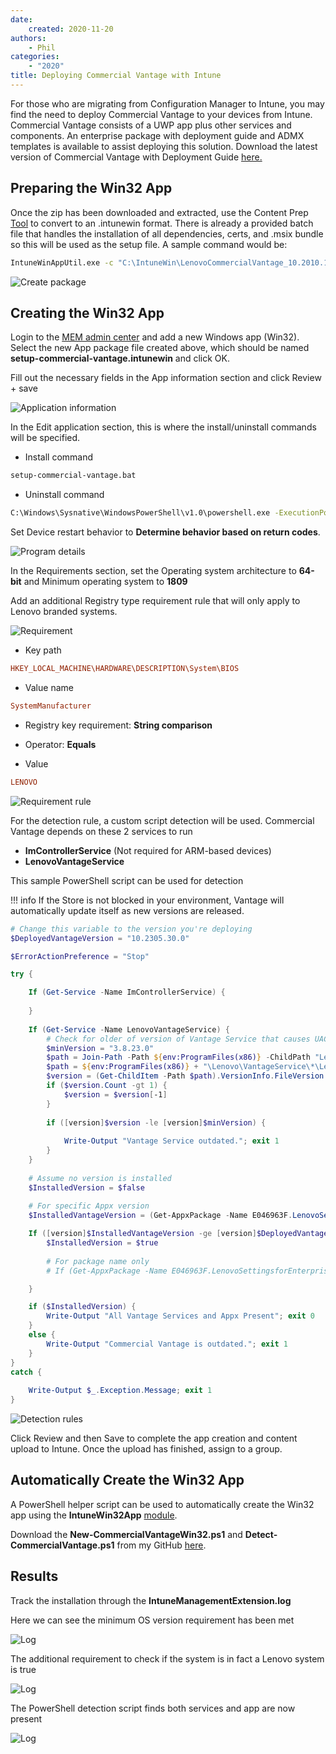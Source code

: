 ```yaml
---
date:
    created: 2020-11-20
authors:
    - Phil
categories:
    - "2020"
title: Deploying Commercial Vantage with Intune
---
```

For those who are migrating from Configuration Manager to Intune, you may find the need to deploy Commercial Vantage to your devices from Intune. Commercial Vantage consists of a UWP app plus other services and components. An enterprise package with deployment guide and ADMX templates is available to assist deploying this solution. Download the latest version of Commercial Vantage with Deployment Guide [here.](https://support.lenovo.com/solutions/hf003321)
<!-- more -->
## Preparing the Win32 App

Once the zip has been downloaded and extracted, use the Content Prep [Tool](https://github.com/Microsoft/Microsoft-Win32-Content-Prep-Tool) to convert to an .intunewin format. There is already a provided batch file that handles the installation of all dependencies, certs, and .msix bundle so this will be used as the setup file. A sample command would be:

```cmd
IntuneWinAppUtil.exe -c "C:\IntuneWin\LenovoCommercialVantage_10.2010.11.0_v1" -s "setup-commercial-vantage.bat" -o "C:\IntuneWin\output" -q
```

![Create package](https://cdrt.github.io/mk_blog/img/2020/cv_intune_deploy/image1.jpg)

## Creating the Win32 App

Login to the [MEM admin center](https://endpoint.microsoft.com/#blade/Microsoft_Intune_DeviceSettings/AppsWindowsMenu/windowsApps) and add a new Windows app (Win32). Select the new App package file created above, which should be named **setup-commercial-vantage.intunewin** and click OK.

Fill out the necessary fields in the App information section and click Review + save

![Application information](https://cdrt.github.io/mk_blog/img/2020/cv_intune_deploy/image2.jpg)

In the Edit application section, this is where the install/uninstall commands will be specified.

- Install command

```cmd
setup-commercial-vantage.bat
```

- Uninstall command

```cmd
C:\Windows\Sysnative\WindowsPowerShell\v1.0\powershell.exe -ExecutionPolicy Bypass -File .\uninstall_vantage_v8\uninstall_all.ps1
```

Set Device restart behavior to **Determine behavior based on return codes**.

![Program details](https://cdrt.github.io/mk_blog/img/2020/cv_intune_deploy/image3.jpg)

In the Requirements section, set the Operating system architecture to **64-bit** and Minimum operating system to **1809**

Add an additional Registry type requirement rule that will only apply to Lenovo branded systems.

![Requirement](https://cdrt.github.io/mk_blog/img/2020/cv_intune_deploy/image4.jpg)

- Key path

```ini
HKEY_LOCAL_MACHINE\HARDWARE\DESCRIPTION\System\BIOS
```

- Value name

```ini
SystemManufacturer
```

- Registry key requirement: **String comparison**

- Operator: **Equals**

- Value

```ini
LENOVO
```

![Requirement rule](https://cdrt.github.io/mk_blog/img/2020/cv_intune_deploy/image5.jpg)

For the detection rule, a custom script detection will be used. Commercial Vantage depends on these 2 services to run

- **ImControllerService** (Not required for ARM-based devices)
- **LenovoVantageService**

This sample PowerShell script can be used for detection

!!! info
    If the Store is not blocked in your environment, Vantage will automatically update itself as new versions are released.

```powershell
# Change this variable to the version you're deploying
$DeployedVantageVersion = "10.2305.30.0"

$ErrorActionPreference = "Stop"

try {

    If (Get-Service -Name ImControllerService) {
    
    }
        
    If (Get-Service -Name LenovoVantageService) {
        # Check for older of version of Vantage Service that causes UAC prompt. This is due to an expired certificate.  
        $minVersion = "3.8.23.0"
        $path = Join-Path -Path ${env:ProgramFiles(x86)} -ChildPath "Lenovo\VantageService\*\LenovoVantageService.exe" -Resolve
        $path = ${env:ProgramFiles(x86)} + "\Lenovo\VantageService\*\LenovoVantageService.exe"
        $version = (Get-ChildItem -Path $path).VersionInfo.FileVersion
        if ($version.Count -gt 1) {
            $version = $version[-1]
        }
            
        if ([version]$version -le [version]$minVersion) {
            
            Write-Output "Vantage Service outdated."; exit 1
        }
    }
        
    # Assume no version is installed
    $InstalledVersion = $false
    
    # For specific Appx version
    $InstalledVantageVersion = (Get-AppxPackage -Name E046963F.LenovoSettingsforEnterprise -AllUsers).Version

    If ([version]$InstalledVantageVersion -ge [version]$DeployedVantageVersion) {
        $InstalledVersion = $true
        
        # For package name only    
        # If (Get-AppxPackage -Name E046963F.LenovoSettingsforEnterprise -AllUsers) {

    }

    if ($InstalledVersion) {
        Write-Output "All Vantage Services and Appx Present"; exit 0
    }
    else {
        Write-Output "Commercial Vantage is outdated."; exit 1
    }
}
catch {
    
    Write-Output $_.Exception.Message; exit 1
}
```

![Detection rules](https://cdrt.github.io/mk_blog/img/2020/cv_intune_deploy/image6.jpg)

Click Review and then Save to complete the app creation and content upload to Intune. Once the upload has finished, assign to a group.

## Automatically Create the Win32 App

A PowerShell helper script can be used to automatically create the Win32 app using the **IntuneWin32App** [module](https://www.powershellgallery.com/packages/IntuneWin32App).

Download the **New-CommercialVantageWin32.ps1** and **Detect-CommercialVantage.ps1** from my GitHub [here](https://github.com/philjorgensen/Intune/tree/main/Win32%20Apps/Commercial%20Vantage).

## Results

Track the installation through the **IntuneManagementExtension.log**

Here we can see the minimum OS version requirement has been met

![Log](https://cdrt.github.io/mk_blog/img/2020/cv_intune_deploy/image7.jpg)

The additional requirement to check if the system is in fact a Lenovo system is true

![Log](https://cdrt.github.io/mk_blog/img/2020/cv_intune_deploy/image8.jpg)

The PowerShell detection script finds both services and app are now present

![Log](https://cdrt.github.io/mk_blog/img/2020/cv_intune_deploy/image9.jpg)
